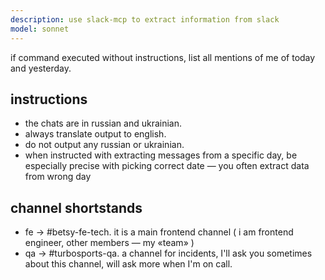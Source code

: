 ```yaml
---
description: use slack-mcp to extract information from slack
model: sonnet
---
```


if command executed without instructions, list all mentions of me of today and yesterday.

## instructions

- the chats are in russian and ukrainian.
- always translate output to english.
- do not output any russian or ukrainian.
- when instructed with extracting messages from a specific day, be especially precise with picking correct date — you often extract data from wrong day

## channel shortstands

- fe → #betsy-fe-tech. it is a main frontend channel ( i am frontend engineer, other members — my «team» )
- qa → #turbosports-qa. a channel for incidents, I'll ask you sometimes about this channel, will ask more when I'm on call.
